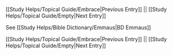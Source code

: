 [[Study Helps/Topical Guide/Embrace|Previous Entry]]  ||  [[Study Helps/Topical Guide/Empty|Next Entry]]

 See [[Study Helps/Bible Dictionary/Emmaus|BD Emmaus]]

[[Study Helps/Topical Guide/Embrace|Previous Entry]]  ||  [[Study Helps/Topical Guide/Empty|Next Entry]]